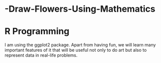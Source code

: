 # -Draw-Flowers-Using-Mathematics
# R Programming
I am using the ggplot2 package. Apart from having fun, we will learn many important features of it that will be useful not only to do art but also to represent data in real-life problems.
